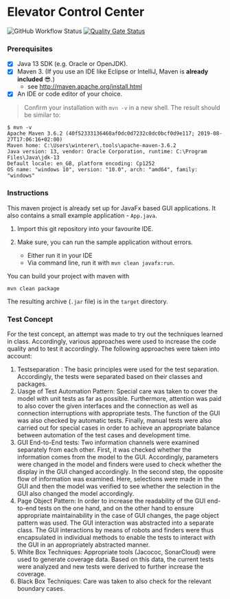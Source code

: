 # Elevator Control Center

![GitHub Workflow Status](https://img.shields.io/github/workflow/status/fhhagenberg-sqe-esd-ws20/elevator-control-center-team-a/Java%20CI%20with%20Maven)
[![Quality Gate Status](https://sonarcloud.io/api/project_badges/measure?project=fhhagenberg-sqe-esd-ws20_elevator-control-center-team-a&metric=alert_status)](https://sonarcloud.io/dashboard?id=fhhagenberg-sqe-esd-ws20_elevator-control-center-team-a)

### Prerequisites

- [x] Java 13 SDK (e.g. Oracle or OpenJDK).
- [x] Maven 3. (If you use an IDE like Eclipse or IntelliJ, Maven is **already included** :sunglasses:.)
	- see http://maven.apache.org/install.html
- [x] An IDE or code editor of your choice.

> Confirm your installation with `mvn -v` in a new shell. The result should be similar to:

```
$ mvn -v
Apache Maven 3.6.2 (40f52333136460af0dc0d7232c0dc0bcf0d9e117; 2019-08-27T17:06:16+02:00)
Maven home: C:\Users\winterer\.tools\apache-maven-3.6.2
Java version: 13, vendor: Oracle Corporation, runtime: C:\Program Files\Java\jdk-13
Default locale: en_GB, platform encoding: Cp1252
OS name: "windows 10", version: "10.0", arch: "amd64", family: "windows"
```

### Instructions

This maven project is already set up for JavaFx based GUI applications. It also contains a small example application - `App.java`.

1. Import this git repository into your favourite IDE.

1. Make sure, you can run the sample application without errors.
	- Either run it in your IDE
	- Via command line, run it with `mvn clean javafx:run`.

You can build your project with maven with

```
mvn clean package
```

The resulting archive (`.jar` file) is in the `target` directory.


### Test Concept
For the test concept, an attempt was made to try out the techniques learned in class. Accordingly, various approaches were used to increase the code quality and to test it accordingly. The following approaches were taken into account:

1. Testseparation : The basic principles were used for the test separation. Accordingly, the tests were separated based on their classes and packages.
2. Uasge of Test Automation Pattern: Special care was taken to cover the model with unit tests as far as possible. Furthermore, attention was paid to also cover the given interfaces and the connection as well as connection interruptions with appropriate tests. The function of the GUI was also checked by automatic tests. Finally, manual tests were also carried out for special cases in order to achieve an appropriate balance between automation of the test cases and development time.
3. GUI End-to-End tests: Two information channels were examined separately from each other. First, it was checked whether the information comes from the model to the GUI. Accordingly, parameters were changed in the model and finders were used to check whether the display in the GUI changed accordingly. In the second step, the opposite flow of information was examined. Here, selections were made in the GUI and then the model was verified to see whether the selection in the GUI also changed the model accordingly. 
4. Page Object Pattern: In order to increase the readability of the GUI end-to-end tests on the one hand, and on the other hand to ensure appropriate maintainability in the case of GUI changes, the page object pattern was used. The GUI interaction was abstracted into a separate class. The GUI interactions by means of robots and finders were thus encapsulated in individual methods to enable the tests to interact with the GUI in an appropriately abstracted manner. 
5. White Box Techniques: Appropriate tools (Jacococ, SonarCloud) were used to generate coverage data. Based on this data, the current tests were analyzed and new tests were derived to further increase the coverage. 
6. Black Box Techniques: Care was taken to also check for the relevant boundary cases.
